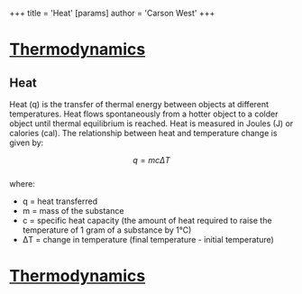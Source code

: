 +++
 title = 'Heat'
[params]
	author = 'Carson West'
+++
# [Thermodynamics](./../thermodynamics/)

## Heat

Heat (q) is the transfer of thermal energy between objects at different temperatures.  Heat flows spontaneously from a hotter object to a colder object until thermal equilibrium is reached.  Heat is measured in Joules (J) or calories (cal).  The relationship between heat and temperature change is given by:

 $$ q = mc\Delta T $$  
where:

* q = heat transferred
* m = mass of the substance
* c = specific heat capacity (the amount of heat required to raise the temperature of 1 gram of a substance by 1°C)
* ΔT = change in temperature (final temperature - initial temperature)

# [Thermodynamics](./../thermodynamics/)